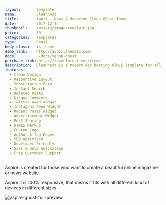```yaml
---
layout:       template
name:         Cleanhost
title:        Appix - News & Magazine Clean Ghost Theme
date:         2017-12-24
thumbnail:    /assets/image/template.jpg
price:        39
categories:   templates
type:         Ghost
body-class:   is-theme
demo_link:    http://appix.themeix.com/
docs:          /docs/xenon-ghost
purchase_link: http://themeforest.net/item/
description:  Cleanhost is a modern web hosting HTML5 Template for all kinds of hosting company. Lorem ipsum dolor sit amet, consectetur adipisicing elit. Aliquam maxime voluptatibus eum libero. Deserunt repudiandae doloremque illum, earum quos odio obcaecati ex iure debitis consectetur repellat eos esse provident at.
features:
  - Clean Design
  - Responsive Layout
  - Subscription Form
  - Instant Search
  - Related Posts
  - Disqus Comments
  - Twitter Feed Widget
  - Instagram Feed Widget
  - Recent Posts Widget
  - Advertisement Widget
  - Post Sharing
  - HTML5 Markup
  - Custom Logo
  - Author & Tag Pages
  - SEO Optimized
  - Developer Friendly
  - Sass & Gulp Automation
  - Free Customer Support
---
```


Aspire is created for those who want to create a beautiful online magazine or news website.

Aspire it is 100% responsive, that means it fits with all different kind of devices in different sizes.

![aspire-ghost-full-preview](/images/themes/ghost/aspire/full-preview.png)
